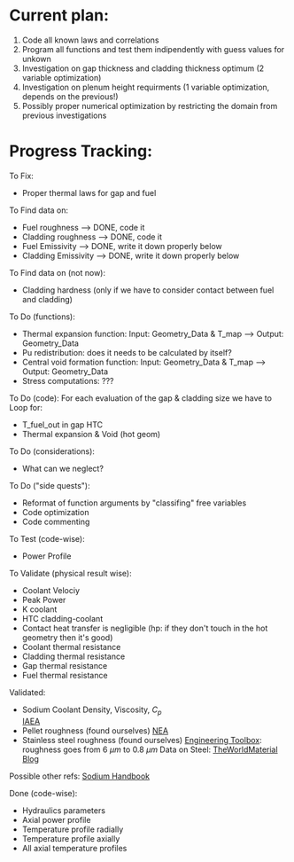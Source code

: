 # Current plan:
1) Code all known laws and correlations  
2) Program all functions and test them indipendently with guess values for unkown
3) Investigation on gap thickness and cladding thickness optimum (2 variable optimization)
4) Investigation on plenum height requirments (1 variable optimization, depends on the previous!)
5) Possibly proper numerical optimization by restricting the domain from previous investigations 

# Progress Tracking:
To Fix:
- Proper thermal laws for gap and fuel

To Find data on:
- Fuel roughness --> DONE, code it
- Cladding roughness --> DONE, code it
- Fuel Emissivity --> DONE, write it down properly below
- Cladding Emissivity --> DONE, write it down properly below

To Find data on (not now):
- Cladding hardness (only if we have to consider contact between fuel and cladding)
  
To Do (functions):
- Thermal expansion function: Input: Geometry_Data & T_map --> Output: Geometry_Data
- Pu redistribution: does it needs to be calculated by itself?
- Central void formation function: Input: Geometry_Data & T_map --> Output: Geometry_Data
- Stress computations: ???
  
To Do (code):
For each evaluation of the gap & cladding size we have to Loop for:
- T_fuel_out in gap HTC
- Thermal expansion & Void (hot geom)

To Do (considerations):
- What can we neglect?

To Do ("side quests"):
- Reformat of function arguments by "classifing" free variables
- Code optimization
- Code commenting

To Test (code-wise):
- Power Profile

To Validate (physical result wise):
- Coolant Velociy
- Peak Power
- K coolant
- HTC cladding-coolant
- Contact heat transfer is negligible (hp: if they don't touch in the hot geometry then it's good)
- Coolant thermal resistance
- Cladding thermal resistance
- Gap thermal resistance
- Fuel thermal resistance

Validated:
- Sodium Coolant Density, Viscosity, $C_p$   
[IAEA](https://inis.iaea.org/collection/NCLCollectionStore/_Public/14/776/14776927.pdf)
- Pellet roughness (found ourselves) [NEA](https://www.oecd-nea.org/upload/docs/application/pdf/2019-12/6291-mox.pdf)
- Stainless steel roughness (found ourselves) [Engineering Toolbox](https://www.engineeringtoolbox.com/surface-roughness-ventilation-ducts-d_209.html): roughness goes from 6 $\mu m$ to 0.8 $\mu m$
Data on Steel:
[TheWorldMaterial Blog](https://www.theworldmaterial.com/type-304-grade-stainless-steel/)

Possible other refs:
[Sodium Handbook](https://www-pub.iaea.org/MTCD/publications/PDF/CRCP_SOD_003web.pdf)

Done (code-wise):
- Hydraulics parameters
- Axial power profile
- Temperature profile radially
- Temperature profile axially
- All axial temperature profiles
